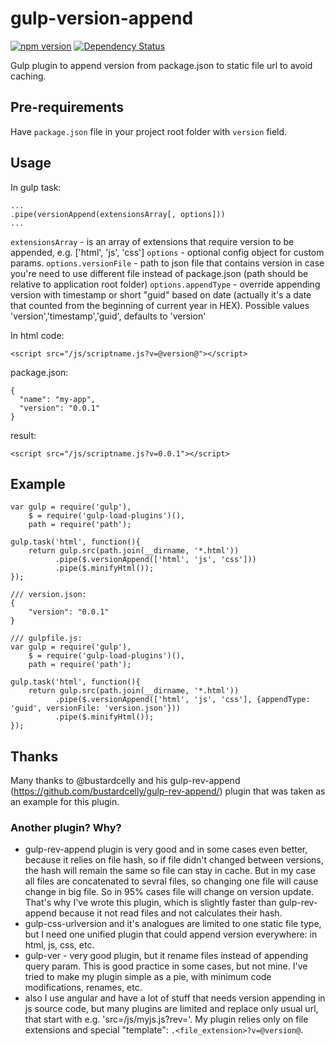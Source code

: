 # gulp-version-append
[![npm version](https://badge.fury.io/js/gulp-version-append.svg)](http://badge.fury.io/js/gulp-version-append)
[![Dependency Status](https://david-dm.org/SkeLLLa/gulp-version-append.svg)](https://david-dm.org/SkeLLLa/gulp-version-append)

Gulp plugin to append version from package.json to static file url to avoid caching.

## Pre-requirements
Have `package.json` file in your project root folder with `version` field.

## Usage
In gulp task:
```
...
.pipe(versionAppend(extensionsArray[, options]))
...
```
`extensionsArray` - is an array of extensions that require version to be appended, e.g. ['html', 'js', 'css']
`options` - optional config object for custom params.
`options.versionFile` - path to json file that contains version in case you're need to use different file instead of package.json (path should be relative to application root folder)
`options.appendType` - override appending version with timestamp or short "guid" based on date (actually it's a date that counted from the beginning of current year in HEX). Possible values 'version','timestamp','guid', defaults to 'version'

In html code:
```
<script src="/js/scriptname.js?v=@version@"></script>
```
package.json:
```
{
  "name": "my-app",
  "version": "0.0.1"
}
```
result:
```
<script src="/js/scriptname.js?v=0.0.1"></script>
```


## Example
```
var gulp = require('gulp'),
	$ = require('gulp-load-plugins')(),
	path = require('path');

gulp.task('html', function(){
    return gulp.src(path.join(__dirname, '*.html'))
		  .pipe($.versionAppend(['html', 'js', 'css']))
		  .pipe($.minifyHtml());
});
```
```
/// version.json:
{
	"version": "0.0.1"
}

/// gulpfile.js: 
var gulp = require('gulp'),
	$ = require('gulp-load-plugins')(),
	path = require('path');

gulp.task('html', function(){
    return gulp.src(path.join(__dirname, '*.html'))
		  .pipe($.versionAppend(['html', 'js', 'css'], {appendType: 'guid', versionFile: 'version.json'}))
		  .pipe($.minifyHtml());
});
```

## Thanks
Many thanks to @bustardcelly and his gulp-rev-append (https://github.com/bustardcelly/gulp-rev-append/) plugin that was taken as an example for this plugin.

### Another plugin? Why?
* gulp-rev-append plugin is very good and in some cases even better, because it relies on file hash, so if file didn't changed between versions, the hash will remain the same so file can stay in cache. But in my case all files are concatenated to sevral files, so changing one file will cause change in big file. So in 95% cases file will change on version update. That's why I've wrote this plugin, which is slightly faster than gulp-rev-append because it not read files and not calculates their hash.
* gulp-css-urlversion and it's analogues are limited to one static file type, but I need one unified plugin that could append version everywhere: in html, js, css, etc.
* gulp-ver - very good plugin, but it rename files instead of appending query param. This is good practice in some cases, but not mine. I've tried to make my plugin simple as a pie, with minimum code modifications, renames, etc.
* also I use angular and have a lot of stuff that needs version appending in js source code, but many plugins are limited and replace only usual url, that start with e.g. 'src=/js/myjs.js?rev='. My plugin relies only on file extensions and special "template": `.<file_extension>?v=@version@`.
